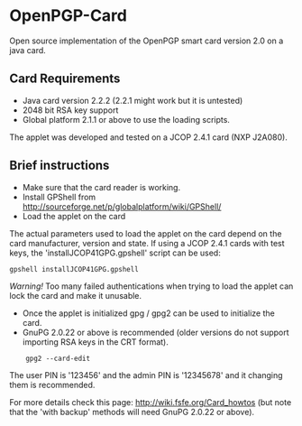 OpenPGP-Card
============

Open source implementation of the OpenPGP smart card version 2.0 on a java card.

Card Requirements
-----------------
* Java card version 2.2.2 (2.2.1 might work but it is untested)
* 2048 bit RSA key support
* Global platform 2.1.1 or above to use the loading scripts.

The applet was developed and tested on a JCOP 2.4.1 card (NXP J2A080).

Brief instructions
------------------
* Make sure that the card reader is working.
* Install GPShell from http://sourceforge.net/p/globalplatform/wiki/GPShell/
* Load the applet on the card
 
The actual parameters used to load the applet on the card depend on the card manufacturer, version and state.
If using a JCOP 2.4.1 cards with test keys, the 'installJCOP41GPG.gpshell' script can be used:

    gpshell installJCOP41GPG.gpshell

*Warning!* Too many failed authentications when trying to load the applet can lock the card and make it unusable.

* Once the applet is initialized gpg / gpg2 can be used to initialize the card.
* GnuPG 2.0.22 or above is recommended (older versions do not support importing RSA keys in the CRT format).

```
    gpg2 --card-edit
```
The user PIN is '123456' and the admin PIN is '12345678' and it changing them is recommended.

For more details check this page: http://wiki.fsfe.org/Card_howtos (but note that the 'with backup' methods will need GnuPG 2.0.22 or above).
